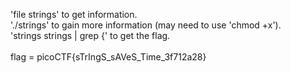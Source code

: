 'file strings' to get information. <br>
'./strings' to gain more information (may need to use 'chmod +x'). <br>
'strings strings | grep {' to get the flag. <br>
<br>
flag = picoCTF{sTrIngS_sAVeS_Time_3f712a28}

